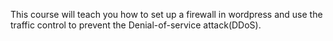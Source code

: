 This course will teach you how to set up a firewall in wordpress and use the traffic control to prevent the Denial-of-service attack(DDoS).